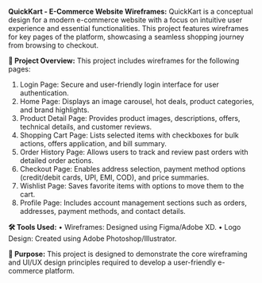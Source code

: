 **QuickKart - E-Commerce Website Wireframes:**
QuickKart is a conceptual design for a modern e-commerce website with a focus on intuitive user experience and essential functionalities. This project features wireframes for key pages of the platform, showcasing a seamless shopping journey from browsing to checkout.

**📄 Project Overview:**
This project includes wireframes for the following pages:
1.	Login Page: Secure and user-friendly login interface for user authentication.
2.	Home Page: Displays an image carousel, hot deals, product categories, and brand highlights.
3.	Product Detail Page: Provides product images, descriptions, offers, technical details, and customer reviews.
4.	Shopping Cart Page: Lists selected items with checkboxes for bulk actions, offers application, and bill summary.
5.	Order History Page: Allows users to track and review past orders with detailed order actions.
6.	Checkout Page: Enables address selection, payment method options (credit/debit cards, UPI, EMI, COD), and price summaries.
7.	Wishlist Page: Saves favorite items with options to move them to the cart.
8.	Profile Page: Includes account management sections such as orders, addresses, payment methods, and contact details.

**🛠 Tools Used:**
•	Wireframes: Designed using Figma/Adobe XD.
•	Logo Design: Created using Adobe Photoshop/Illustrator.

**🎯 Purpose:**
This project is designed to demonstrate the core wireframing and UI/UX design principles required to develop a user-friendly e-commerce platform. 

